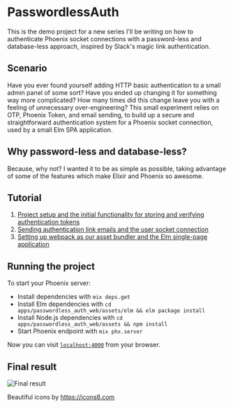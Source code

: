 # PasswordlessAuth
This is the demo project for a new series I'll be writing on how to authenticate Phoenix socket connections with a password-less and database-less approach, inspired by Slack's magic link authentication.

## Scenario
Have you ever found yourself adding HTTP basic authentication to a small admin panel of some sort? Have you ended up changing it for something way more complicated? How many times did this change leave you with a feeling of unnecessary over-engineering? This small experiment relies on OTP, Phoenix Token, and email sending, to build up a secure and straightforward authentication system for a Phoenix socket connection, used by a small Elm SPA application.

## Why password-less and database-less?
Because, why not? I wanted it to be as simple as possible, taking advantage of some of the features which make Elixir and Phoenix so awesome.

## Tutorial
1.  [Project setup and the initial functionality for storing and verifying authentication tokens](/blog/2018/06/09/elixir-and-phoenix-basic-passwordless-and-databaseless-authentication-pt-1)
2.  [Sending authentication link emails and the user socket connection](/blog/2018/06/20/elixir-and-phoenix-basic-passwordless-and-databaseless-authentication-pt-2)
3.  [Setting up webpack as our asset bundler and the Elm single-page application](/blog/2018/09/01/elixir-and-phoenix-basic-passwordless-and-databaseless-authentication-pt-3)

## Running the project
To start your Phoenix server:

  * Install dependencies with `mix deps.get`
  * Install Elm dependencies with `cd apps/passwordless_auth_web/assets/elm && elm package install`
  * Install Node.js dependencies with `cd apps/passwordless_auth_web/assets && npm install`
  * Start Phoenix endpoint with `mix phx.server`

Now you can visit [`localhost:4000`](http://localhost:4000) from your browser.

## Final result
![Final result](https://monosnap.com/image/5VUT424b4Hu9ITi8r1SGae7HQleCPT.png)

Beautiful icons by https://icons8.com
